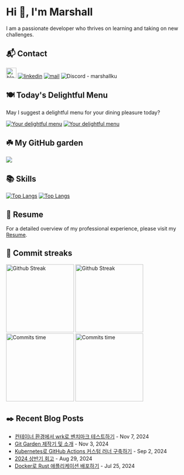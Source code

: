 # Hi 👋, I'm Marshall

I am a passionate developer who thrives on learning and taking on new challenges.

## 📬 Contact

[<img height="28" src="https://marshallku.github.io/marshallku/assets/icons/blog-badge.svg" alt="blog logo" />][blog]
[![linkedin](https://img.shields.io/badge/LinkedIn-0077B5?style=for-the-badge&logo=linkedin&logoColor=white)](https://www.linkedin.com/in/marshallku/)
[![mail](https://img.shields.io/badge/MAIL-F9E000?style=for-the-badge&logo=GMAIL&logoColor=%23000000)](mailto:marshall@kakao.com)
![Discord - marshallku](https://img.shields.io/badge/marshallku-7289da?style=for-the-badge&logo=DISCORD&logoColor=fff)

## 🍽️ Today's Delightful Menu

May I suggest a delightful menu for your dining pleasure today?

[![Your delightful menu](https://menu.marshallku.dev/?theme=dark)](https://github.com/marshallku/menu-today#gh-dark-mode-only) [![Your delightful menu](https://menu.marshallku.dev/?theme=light)](https://github.com/marshallku/menu-today#gh-light-mode-only)

## ☘️ My GitHub garden

[<img src="https://gitgarden.marshallku.dev/?user_name=marshallku" />](https://github.com/marshallku/gitgarden)

## 📚 Skills

[<img src="https://github-readme-stats.vercel.app/api/top-langs/?username=marshallku&langs_count=12&layout=compact&theme=onedark&hide_border=true" alt="Top Langs" />](https://github.com/anuraghazra/github-readme-stats#gh-dark-mode-only) [<img src="https://github-readme-stats.vercel.app/api/top-langs/?username=marshallku&langs_count=12&layout=compact&theme=solarized-light&hide_border=true" alt="Top Langs" />](https://github.com/anuraghazra/github-readme-stats#gh-light-mode-only)

## 📄 Resume

For a detailed overview of my professional experience, please visit my [Resume](https://resume.marshallku.com).

## 💜 Commit streaks

[<img src="https://github-readme-streak-stats.herokuapp.com/?user=marshallku&theme=onedark&border=00000000" alt="Github Streak" height="185" />](https://git.io/streak-stats#gh-dark-mode-only) [<img src="https://github-readme-streak-stats.herokuapp.com/?user=marshallku&theme=solarized-light&border=00000000" alt="Github Streak" height="185" />](https://git.io/streak-stats#gh-light-mode-only) [<img src="https://github-profile-summary-cards.vercel.app/api/cards/productive-time?username=marshallku&theme=onedark&utcOffset=9" alt="Commits time" height="185" />](https://github.com/vn7n24fzkq/github-profile-summary-cards#gh-dark-mode-only) [<img src="https://github-profile-summary-cards.vercel.app/api/cards/productive-time?username=marshallku&theme=solarized&utcOffset=9" alt="Commits time" height="185" />](https://github.com/vn7n24fzkq/github-profile-summary-cards#gh-light-mode-only)

## ✒️ Recent Blog Posts

<!-- Blog-Post -->

- [컨테이너 환경에서 wrk로 벤치마크 테스트하기](https://marshallku.com/dev/benchmark-with-wrk-in-container) - Nov 7, 2024
- [Git Garden 제작기 및 소개](https://marshallku.com/dev/gitgarden-%EC%A0%9C%EC%9E%91%EA%B8%B0-%EB%B0%8F-%EC%86%8C%EA%B0%9C) - Nov 3, 2024
- [Kubernetes로 GitHub Actions 커스텀 러너 구축하기](https://marshallku.com/dev/setup-github-actions-custom-runner-with-kubernetes) - Sep 2, 2024
- [2024 상반기 회고](https://marshallku.com/chat/2024-%EC%83%81%EB%B0%98%EA%B8%B0-%ED%9A%8C%EA%B3%A0) - Aug 29, 2024
- [Docker로 Rust 애플리케이션 배포하기](https://marshallku.com/dev/deploy-rust-with-docker) - Jul 25, 2024

<!-- Blog-Post -->

[blog]: https://marshallku.com
